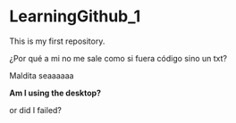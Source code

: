 # LearningGithub_1

This is my first repository.

¿Por qué a mi no me sale como si fuera código sino un txt?

Maldita seaaaaaa

**Am I using the desktop?**

or did I failed?
